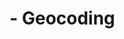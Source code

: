 ---
layout: book
section: documentation
category: TileMill
tag: tutorials
title: "&nbsp;&nbsp;&nbsp;&nbsp;- Geocoding"
permalink: /docs/tutorials/google-docs/#geocoding
---